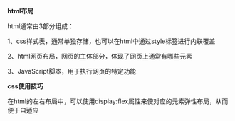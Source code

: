 **html布局**

html通常由3部分组成：

1、css样式表，通常单独存储，也可以在html中通过style标签进行内联覆盖

2、html网页布局，网页的主体部分，体现了网页上通常有哪些元素

3、JavaScript脚本，用于执行网页的特定功能


**css使用技巧**

在html的左右布局中，可以使用display:flex属性来使对应的元素弹性布局，从而便于自适应
